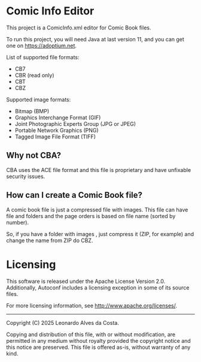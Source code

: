 # Comic Info Editor

This project is a ComicInfo.xml editor for Comic Book files.

To run this project, you will need Java at last version 11, and you can get one on https://adoptium.net.

List of supported file formats:

* CB7
* CBR (read only)
* CBT
* CBZ

Supported image formats:

* Bitmap (BMP)
* Graphics Interchange Format (GIF)
* Joint Photographic Experts Group (JPG or JPEG)
* Portable Network Graphics (PNG)
* Tagged Image File Format (TIFF)

## Why not CBA?

CBA uses the ACE file format and this file is proprietary and have unfixable security issues.

## How can I create a Comic Book file?

A comic book file is just a compressed file with images. This file can have file and folders and the page orders is based on file name (sorted by number).

So, if you have a folder with images , just compress it (ZIP, for example) and change the name from ZIP do CBZ.

# Licensing

This software is released under the Apache License Version 2.0.
Additionally, Autoconf includes a licensing exception in some of its
source files.

For more licensing information, see
<http://www.apache.org/licenses/>.

-----
Copyright (C) 2025 Leonardo Alves da Costa.

Copying and distribution of this file, with or without modification,
are permitted in any medium without royalty provided the copyright
notice and this notice are preserved.  This file is offered as-is,
without warranty of any kind.
